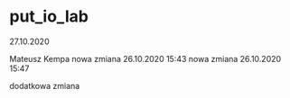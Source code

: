 # put_io_lab

27.10.2020



Mateusz Kempa 
nowa zmiana 26.10.2020 15:43
nowa zmiana 26.10.2020 15:47

dodatkowa zmiana